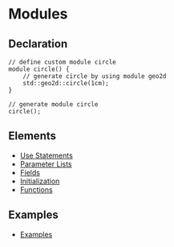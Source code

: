 # Modules

## Declaration

```µCAD,declaration#todo
// define custom module circle
module circle() {
    // generate circle by using module geo2d
    std::geo2d::circle(1cm);
}

// generate module circle
circle();
```

## Elements

* [Use Statements](use_statement.md)
* [Parameter Lists](parameter_list.md)
* [Fields](fields.md)
* [Initialization](init.md)
* [Functions](functions.md)

## Examples

* [Examples](EXAMPLES.md)
